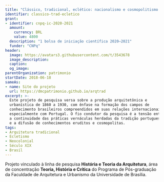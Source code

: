```yaml
---
title: "Clássico, tradicional, eclético: nacionalismo e cosmopolitismo na cidade industrial"
identifier: classico-trad-ecletico
grant:
- identifier: cnpq-ic-2020-2021
  amount:
    currency: BRL
    value: 4800
  description: "1 bolsa de iniciação científica 2020–2021"
  funder: "CNPq"
header:
  image: https://avatars3.githubusercontent.com/t/3543678
  image_description:
  caption:
  og_image:
parentOrganization: patrimonio
startDate: 2018-06-18
sameAs:
- name: Site do projeto
  url: https://dmcpatrimonio.github.io/arqtrad
excerpt: >-
  Este projeto de pesquisa versa sobre a produção arquitetônica e
  urbanística de 1860 a 1930, com ênfase na formação dos campos de
  conhecimento brasileiros compreendidos em suas relações internacionais,
  especialmente com Portugal. O fio condutor da pesquisa é a tensão entre
  a continuidade das práticas vernáculas herdadas da tradição portuguesa
  e a difusão de conhecimentos eruditos e cosmopolitas.
tags:
- Arquitetura tradicional
- Ecletismo
- Neocolonial
- Século XIX
- Brasil
---
```


Projeto vinculado à linha de pesquisa **História e Teoria da
Arquitetura**, área de concentração **Teoria, História e Crítica** do
Programa de Pós-graduação da Faculdade de Arquitetura e Urbanismo da
Universidade de Brasília.

